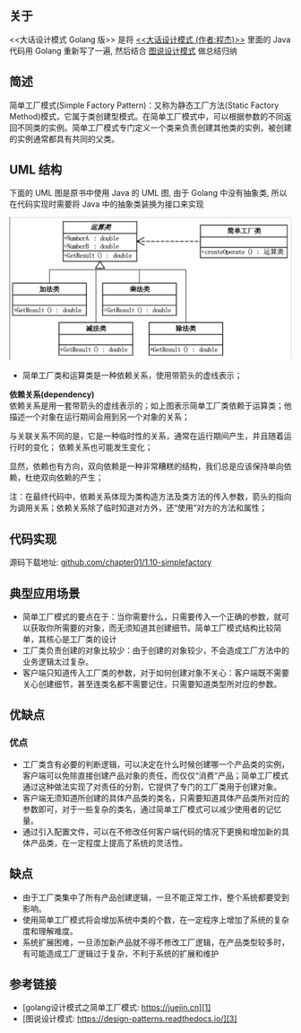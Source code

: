 [1]: https://juejin.cn/post/6844903703447765005
[2]: https://github.com/hzgaoshichao/playwithdesignpattern/tree/49123a2986d662a10d4f0ace9b81cf68011ef2bd/chapter01/1.10-simplefactory
[3]: https://design-patterns.readthedocs.io/zh-cn/latest/creational_patterns/simple_factory.html
[4]: https://book.douban.com/subject/2334288/
[5]: https://design-patterns.readthedocs.io/zh-cn/latest/index.html
## 关于
<<大话设计模式 Golang 版>> 是将 [<<大话设计模式 (作者:程杰)>>][4] 里面的 Java 代码用 Golang 重新写了一遍, 然后结合 [图说设计模式][5] 做总结归纳

## 简述
简单工厂模式(Simple Factory Pattern)：又称为静态工厂方法(Static Factory Method)模式，它属于类创建型模式。在简单工厂模式中，可以根据参数的不同返回不同类的实例。简单工厂模式专门定义一个类来负责创建其他类的实例，被创建的实例通常都具有共同的父类。

## UML 结构
下面的 UML 图是原书中使用 Java 的 UML 图, 由于 Golang 中没有抽象类, 所以在代码实现时需要将 Java 中的抽象类装换为接口来实现

![simplefactory uml](../../images/01-simplefactory-uml.png)
- 简单工厂类和运算类是一种依赖关系，使用带箭头的虚线表示；

**依赖关系(dependency)**  
依赖关系是用一套带箭头的虚线表示的；如上图表示简单工厂类依赖于运算类；他描述一个对象在运行期间会用到另一个对象的关系；  

与关联关系不同的是，它是一种临时性的关系，通常在运行期间产生，并且随着运行时的变化； 依赖关系也可能发生变化；  

显然，依赖也有方向，双向依赖是一种非常糟糕的结构，我们总是应该保持单向依赖，杜绝双向依赖的产生；  

注：在最终代码中，依赖关系体现为类构造方法及类方法的传入参数，箭头的指向为调用关系；依赖关系除了临时知道对方外，还“使用”对方的方法和属性；
## 代码实现
源码下载地址: [github.com/chapter01/1.10-simplefactory][2]

## 典型应用场景
- 简单工厂模式的要点在于：当你需要什么，只需要传入一个正确的参数，就可以获取你所需要的对象，而无须知道其创建细节。简单工厂模式结构比较简单，其核心是工厂类的设计
- 工厂类负责创建的对象比较少：由于创建的对象较少，不会造成工厂方法中的业务逻辑太过复杂。
- 客户端只知道传入工厂类的参数，对于如何创建对象不关心：客户端既不需要关心创建细节，甚至连类名都不需要记住，只需要知道类型所对应的参数。

## 优缺点
### 优点
- 工厂类含有必要的判断逻辑，可以决定在什么时候创建哪一个产品类的实例，客户端可以免除直接创建产品对象的责任，而仅仅“消费”产品；简单工厂模式通过这种做法实现了对责任的分割，它提供了专门的工厂类用于创建对象。
- 客户端无须知道所创建的具体产品类的类名，只需要知道具体产品类所对应的参数即可，对于一些复杂的类名，通过简单工厂模式可以减少使用者的记忆量。
- 通过引入配置文件，可以在不修改任何客户端代码的情况下更换和增加新的具体产品类，在一定程度上提高了系统的灵活性。

## 缺点
- 由于工厂类集中了所有产品创建逻辑，一旦不能正常工作，整个系统都要受到影响。
- 使用简单工厂模式将会增加系统中类的个数，在一定程序上增加了系统的复杂度和理解难度。
- 系统扩展困难，一旦添加新产品就不得不修改工厂逻辑，在产品类型较多时，有可能造成工厂逻辑过于复杂，不利于系统的扩展和维护

## 参考链接
- [golang设计模式之简单工厂模式: https://juejin.cn][1]  
- [图说设计模式: https://design-patterns.readthedocs.io/][3]
